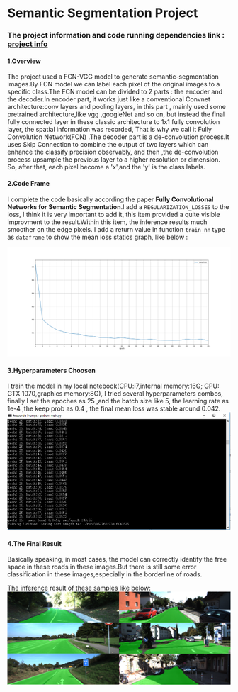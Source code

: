 # **Semantic Segmentation Project** 




[//]: # (Image References)
[image1]: ./loss.png "loss statics"
[image2]: ./final_loss.png "loss print"
[image3]: ./results.png "samples"

### The project information and code running dependencies link : [project info](https://github.com/udacity/CarND-Semantic-Segmentation) 

#### 1.Overview
The project  used a FCN-VGG model to generate semantic-segmentation images.By FCN model we can label each pixel of the original images to a specific class.The FCN model can be divided to 2 parts : the encoder and the decoder.In encoder part, it   works just like a conventional Convnet architecture:conv layers and pooling layers, in this part , mainly used some pretrained architecture,like vgg ,googleNet and so on, but instead the final fully connected layer in these classic architecture to 1x1 fully convolution layer, the spatial information was recorded, That is why we call it Fully Convolution Network(FCN) .The decoder part is a de-convolution process.It uses Skip Connection to combine the output of two layers which can enhance the classify precision observably, and then ,the de-convolution process upsample the previous layer to a higher resolution or dimension. So, after that, each pixel become a 'x',and the 'y' is the class labels. 


#### 2.Code Frame
I complete the code basically according the paper **Fully Convolutional Networks for Semantic Segmentation**.I add a `REGULARIZATION_LOSSES` to the loss, I think it is very important to add it, this item provided a  quite visible improvment to the result.Within this item,  the inference results much smoother on the edge pixels. 
I add a return value in function `train_nn` type as `dataframe` to show the mean loss statics graph, like below :




 ![alt text][image1]


#### 3.Hyperparameters Choosen
I train the model in my local notebook(CPU:i7,internal memory:16G; GPU: GTX 1070,graphics memory:8G), I tried several  hyperparameters combos, finally I set the epoches as 25 ,and the batch size like 5, the learning rate as 1e-4 ,the keep prob as 0.4 , the final mean loss was stable around 0.042.
 ![alt text][image2]


#### 4.The Final Result


Basically speaking, in most cases, the model can correctly identify the free space in these roads in these images.But there is still some error classification in these images,especially in the borderline of roads. 

The inference result of these samples like below:
 ![alt text][image3]




